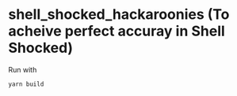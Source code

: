 # shell_shocked_hackaroonies (To acheive perfect accuray in Shell Shocked)

Run with 

`yarn build`


